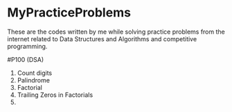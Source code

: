 # MyPracticeProblems
These are the codes written by me while solving practice problems from the internet related to Data Structures and Algorithms and competitive programming.  

#P100 (DSA)
1. Count digits
2. Palindrome
3. Factorial
4. Trailing Zeros in Factorials
5. 
